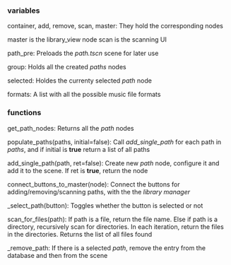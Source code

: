 ### variables
container, add, remove, scan, master:
They hold the corresponding nodes

master is the library_view node
scan is the scanning UI

path_pre:
Preloads the *path.tscn* scene for later use

group:
Holds all the created *paths* nodes

selected:
Holdes the currenty selected *path* node

formats:
A list with all the possible music file formats



### functions
get_path_nodes:
Returns all the *path* nodes

populate_paths(paths, initial=false):
Call *add_single_path* for each path in *paths*, and if initial is **true** return a list of all paths

add_single_path(path, ret=false):
Create new *path* node, configure it and add it to the scene. If ret is **true**, return the node

connect_buttons_to_master(node):
Connect the buttons for adding/removing/scanning paths, with the the *library manager*

\_select_path(button):
Toggles whether the button is selected or not

scan_for_files(path):
If path is a file,  return the file name.
Else if path is a directory, recursively scan for directories. In each  iteration, return the files in the directories. Returns the list of all files found

\_remove_path:
If there is a selected *path*, remove the entry from the database and then from the scene